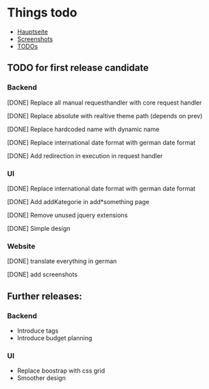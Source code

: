 # Things todo

* [Hauptseite](index.md)
* [Screenshots](screenshots.md)
* [TODOs](todo.md)

## TODO for first release candidate

### Backend

[DONE] Replace all manual requesthandler with core request handler

[DONE] Replace absolute with realtive theme path (depends on prev)

[DONE] Replace hardcoded name with dynamic name

[DONE] Replace international date format with german date format

[DONE] Add redirection in execution in request handler

### UI

[DONE] Replace international date format with german date format

[DONE] Add addKategorie in add*something page

[DONE] Remove unused jquery extensions

[DONE] Simple design

### Website

[DONE] translate everything in german

[DONE] add screenshots

## Further releases:

### Backend

* Introduce tags
* Introduce budget planning


### UI

* Replace boostrap with css grid
* Smoother design
